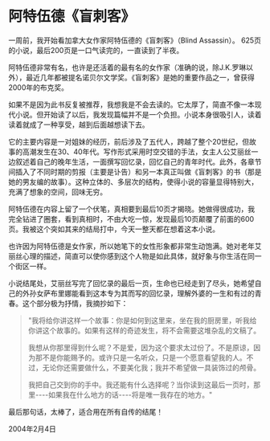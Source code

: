 # 阿特伍德《盲刺客》

一周前，我开始看加拿大女作家阿特伍德的《盲刺客》（Blind Assassin）。
625页的小说，最后200页是一口气读完的，一直读到了半夜。

阿特伍德非常有名，也许是还活着的最有名的女作家（准确的说，除J.K.罗琳以外），最近几年都被提名诺贝尔文学奖。《盲刺客》是她的重要作品之一，曾获得2000年的布克奖。

如果不是因为此书反复被推荐，我想我是不会去读的。它太厚了，简直不像一本现代小说。但开始读了以后，我发现篇幅并不是一个负担。小说本身很吸引人，读着读着就成了一种享受，越到后面越想读下去。

它的主要内容是一对姐妹的经历，前后涉及了五代人，跨越了整个20世纪，但故事的高潮发生在30、40年代。写作形式采用时空交错的手法，女主人公艾丽丝一边叙述着自己的晚年生活，一面撰写回忆录，回忆自己的青年时代。此外，各章节间插入了不同时期的剪报（主要是讣告）和另一本真正叫做《盲刺客》的书（那是她的男友编的故事）。这种立体的、多层次的结构，使得小说的容量显得特别大，充满了想象的空间，回味无穷。

阿特伍德在内容上留了一个伏笔，真相要到最后10页才揭晓。她做得很成功，我完全钻进了圈套，看到真相时，不由大吃一惊，发现最后10页颠覆了前面的600页。我被这个突如其来的结局打中，今天一整天都在想着这本小说。

也许因为阿特伍德是女作家，所以她笔下的女性形象都非常生动饱满。她对老年艾丽丝心理的描述，简直可以使你感到这个人物是如此具体，就好象与你生活在同一个街区一样。

小说结尾处，艾丽丝写完了回忆录的最后一页，生命也已经走到了尽头，她希望自己的外孙女萨布里娜能看到这本专为其而写的回忆录，理解外婆的一生和有过的青春。这个部分极为抒情，我摘抄如下：

> "我将给你讲这样一个故事：你是如何到这里来，坐在我的厨房里，听我给你讲这个故事的。如果有这样的奇迹发生，将不会需要这堆杂乱的文稿了。
> 
> 我想从你那里得到什么呢？不是爱，因为这个要求太过份了。不是原谅，因为那不是你能赐予的。或许只是一名听众，只是一个愿意看望我的人。不过，无论你还需要做什么，不要美化我；我并不希望做一具装饰过的颅骨。
> 
> 我把自己交到你的手中。我还能有什么选择呢？当你读到这最后一页时，那里----如果我在什么地方的话----将是唯一我存在的地方。"

最后那句话，太棒了，适合用在所有自传的结尾！

2004年2月4日
